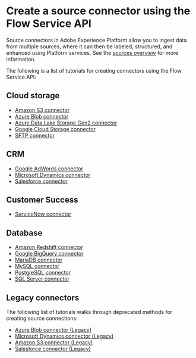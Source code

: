 # Create a source connector using the Flow Service API

Source connectors in Adobe Experience Platform allow you to ingest data from multiple sources, where it can then be labeled, structured, and enhanced using Platform services. See the [sources overview](../../../technical_overview/acp_connectors_overview/acp-connectors-overview.md) for more information.

The following is a list of tutorials for creating connectors using the Flow Service API:

## Cloud storage

- [Amazon S3 connector](./cloud-storages/s3-api-tutorial.md)
- [Azure Blob connector](./cloud-storages/blob-api-tutorial.md)
- [Azure Data Lake Storage Gen2 connector](./cloud-storages/adls-gen2-api-tutorial.md)
- [Google Cloud Storage connector](./cloud-storages/google-cloud-api-tutorial.md)
- [SFTP connector](./cloud-storages/sftp-api-tutorial.md)

## CRM

- [Google AdWords connector](./crm/google-adwords-api-tutorial.md)
- [Microsoft Dynamics connector](./crm/dynamics-api-tutorial.md)
- [Salesforce connector](./crm/salesforce-api-tutorial.md)

## Customer Success

- [ServiceNow connector](./customer-success/service-now-api-tutorial.md)

## Database

- [Amazon Redshift connector](./database-nosql/amazon-redshift-api-tutorial.md)
- [Google BigQuery connector](./database-nosql/google-bigquery-api-tutorial.md)
- [MariaDB connector](./database-nosql/mariadb-api-tutorial.md)
- [MySQL connector](./database-nosql/mysql-db-api-tutorial.md)
- [PostgreSQL connector](./database-nosql/psql-api-tutorial.md)
- [SQL Server connector](./database-nosql/sql-server-api-tutorial.md)

## Legacy connectors

The following list of tutorials walks through deprecated methods for creating source connections:

- [Azure Blob connector (Legacy)](../../creating_a_connector_tutorial/ACP_azure_blob_connector_tutorial.md)
- [Microsoft Dynamics connector (Legacy)](../../creating_a_connector_tutorial/ACP_dynamic_connector_tutorial.md)
- [Amazon S3 connector (Legacy)](../../creating_a_connector_tutorial/ACP_s3_connector_tutorial.md)
- [Salesforce connector (Legacy)](../../creating_a_connector_tutorial/ACP_salesforce_connector_tutorial.md)